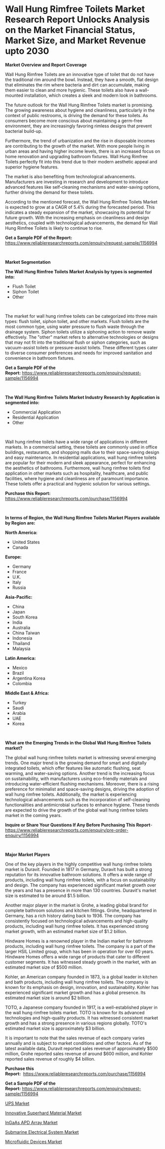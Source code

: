 <p><h1>Wall Hung Rimfree Toilets Market Research Report Unlocks Analysis on the Market Financial Status, Market Size, and Market Revenue upto 2030</h1></p><p><strong>Market Overview and Report Coverage</strong></p>
<p><p>Wall Hung Rimfree Toilets are an innovative type of toilet that do not have the traditional rim around the bowl. Instead, they have a smooth, flat design that eliminates the rim where bacteria and dirt can accumulate, making them easier to clean and more hygienic. These toilets also have a wall-mounted installation, which creates a sleek and modern look in bathrooms.</p><p>The future outlook for the Wall Hung Rimfree Toilets market is promising. The growing awareness about hygiene and cleanliness, particularly in the context of public restrooms, is driving the demand for these toilets. As consumers become more conscious about maintaining a germ-free environment, they are increasingly favoring rimless designs that prevent bacterial build-up.</p><p>Furthermore, the trend of urbanization and the rise in disposable incomes are contributing to the growth of the market. With more people living in urban areas and having higher income levels, there is an increased focus on home renovation and upgrading bathroom fixtures. Wall Hung Rimfree Toilets perfectly fit into this trend due to their modern aesthetic appeal and superior hygiene features.</p><p>The market is also benefiting from technological advancements. Manufacturers are investing in research and development to introduce advanced features like self-cleaning mechanisms and water-saving options, further driving the demand for these toilets.</p><p>According to the mentioned forecast, the Wall Hung Rimfree Toilets Market is expected to grow at a CAGR of 5.4% during the forecasted period. This indicates a steady expansion of the market, showcasing its potential for future growth. With the increasing emphasis on cleanliness and design aesthetics, coupled with technological advancements, the demand for Wall Hung Rimfree Toilets is likely to continue to rise.</p></p>
<p><strong>Get a Sample PDF of the Report:</strong> <a href="https://www.reliableresearchreports.com/enquiry/request-sample/1156994">https://www.reliableresearchreports.com/enquiry/request-sample/1156994</a></p>
<p>&nbsp;</p>
<p><strong>Market Segmentation</strong></p>
<p><strong>The Wall Hung Rimfree Toilets Market Analysis by types is segmented into:</strong></p>
<p><ul><li>Flush Toilet</li><li>Siphon Toilet</li><li>Other</li></ul></p>
<p>&nbsp;</p>
<p><p>The market for wall hung rimfree toilets can be categorized into three main types: flush toilet, siphon toilet, and other markets. Flush toilets are the most common type, using water pressure to flush waste through the drainage system. Siphon toilets utilize a siphoning action to remove waste effectively. The "other" market refers to alternative technologies or designs that may not fit into the traditional flush or siphon categories, such as vacuum-assist toilets or pressure-assist toilets. These different types cater to diverse consumer preferences and needs for improved sanitation and convenience in bathroom fixtures.</p></p>
<p><strong>Get a Sample PDF of the Report:</strong>&nbsp;<a href="https://www.reliableresearchreports.com/enquiry/request-sample/1156994">https://www.reliableresearchreports.com/enquiry/request-sample/1156994</a></p>
<p>&nbsp;</p>
<p><strong>The Wall Hung Rimfree Toilets Market Industry Research by Application is segmented into:</strong></p>
<p><ul><li>Commercial Application</li><li>Residential Application</li><li>Other</li></ul></p>
<p>&nbsp;</p>
<p><p>Wall hung rimfree toilets have a wide range of applications in different markets. In a commercial setting, these toilets are commonly used in office buildings, restaurants, and shopping malls due to their space-saving design and easy maintenance. In residential applications, wall hung rimfree toilets are popular for their modern and sleek appearance, perfect for enhancing the aesthetics of bathrooms. Furthermore, wall hung rimfree toilets find application in other markets such as hospitality, healthcare, and public facilities, where hygiene and cleanliness are of paramount importance. These toilets offer a practical and hygienic solution for various settings.</p></p>
<p><strong>Purchase this Report:</strong>&nbsp; <a href="https://www.reliableresearchreports.com/purchase/1156994">https://www.reliableresearchreports.com/purchase/1156994</a></p>
<p>&nbsp;</p>
<p><strong>In terms of Region, the Wall Hung Rimfree Toilets Market Players available by Region are:</strong></p>
<p>
    <p> <strong> North America: </strong>
        <ul>
            <li>United States</li>
            <li>Canada</li>
        </ul>
        </p> 
    <p> <strong> Europe: </strong>
        <ul>
            <li>Germany</li>
            <li>France</li>
            <li>U.K.</li>
            <li>Italy</li>
            <li>Russia</li>
        </ul>
        </p> 
    <p> <strong> Asia-Pacific: </strong>
        <ul>
            <li>China</li>
            <li>Japan</li>
            <li>South Korea</li>
            <li>India</li>
            <li>Australia</li>
            <li>China Taiwan</li>
            <li>Indonesia</li>
            <li>Thailand</li>
            <li>Malaysia</li>
        </ul>
        </p> 
    <p> <strong> Latin America: </strong>
        <ul>
            <li>Mexico</li>
            <li>Brazil</li>
            <li>Argentina Korea</li>
            <li>Colombia</li>
        </ul>
        </p> 
    <p> <strong> Middle East & Africa: </strong>
        <ul>
            <li>Turkey</li>
            <li>Saudi</li>
            <li>Arabia</li>
            <li>UAE</li>
            <li>Korea</li>
        </ul>
    </p>
    </p>
<p>&nbsp;</p>
<p><strong>What are the Emerging Trends in the Global Wall Hung Rimfree Toilets market?</strong></p>
<p><p>The global wall hung rimfree toilets market is witnessing several emerging trends. One major trend is the growing demand for smart and digitally integrated toilets, which offer features like automatic flushing, seat warming, and water-saving options. Another trend is the increasing focus on sustainability, with manufacturers using eco-friendly materials and introducing water-efficient flushing mechanisms. Moreover, there is a rising preference for minimalist and space-saving designs, driving the adoption of wall hung rimfree toilets. Additionally, the market is experiencing technological advancements such as the incorporation of self-cleaning functionalities and antimicrobial surfaces to enhance hygiene. These trends are expected to drive the growth of the global wall hung rimfree toilets market in the coming years.</p></p>
<p><strong>Inquire or Share Your Questions If Any Before Purchasing This Report</strong>- <a href="https://www.reliableresearchreports.com/enquiry/pre-order-enquiry/1156994">https://www.reliableresearchreports.com/enquiry/pre-order-enquiry/1156994</a></p>
<p>&nbsp;</p>
<p><strong>Major Market Players</strong></p>
<p><p>One of the key players in the highly competitive wall hung rimfree toilets market is Duravit. Founded in 1817 in Germany, Duravit has built a strong reputation for its innovative bathroom solutions. It offers a wide range of products, including wall hung rimfree toilets, with a focus on sustainability and design. The company has experienced significant market growth over the years and has a presence in more than 130 countries. Duravit's market size is estimated to be around $1.5 billion.</p><p>Another major player in the market is Grohe, a leading global brand for complete bathroom solutions and kitchen fittings. Grohe, headquartered in Germany, has a rich history dating back to 1936. The company has consistently focused on technological advancements and high-quality products, including wall hung rimfree toilets. It has experienced strong market growth, with an estimated market size of $1.2 billion.</p><p>Hindware Homes is a renowned player in the Indian market for bathroom products, including wall hung rimfree toilets. The company is a part of the larger HSIL Limited group, which has been in operation for over 60 years. Hindware Homes offers a wide range of products that cater to different customer segments. It has witnessed steady growth in the market, with an estimated market size of $500 million.</p><p>Kohler, an American company founded in 1873, is a global leader in kitchen and bath products, including wall hung rimfree toilets. The company is known for its emphasis on design, innovation, and sustainability. Kohler has experienced significant market growth and has a global presence. Its estimated market size is around $2 billion.</p><p>TOTO, a Japanese company founded in 1917, is a well-established player in the wall hung rimfree toilets market. TOTO is known for its advanced technologies and high-quality products. It has witnessed consistent market growth and has a strong presence in various regions globally. TOTO's estimated market size is approximately $3 billion.</p><p>It is important to note that the sales revenue of each company varies annually and is subject to market conditions and other factors. As of the latest available data, Duravit reported sales revenue of approximately $500 million, Grohe reported sales revenue of around $600 million, and Kohler reported sales revenue of roughly $4 billion.</p></p>
<p><strong>Purchase this Report:</strong>&nbsp;&nbsp;<a href="https://www.reliableresearchreports.com/purchase/1156994">https://www.reliableresearchreports.com/purchase/1156994</a></p>
<p></p>
<p><strong>Get a Sample PDF of the Report:</strong>&nbsp;<a href="https://www.reliableresearchreports.com/enquiry/request-sample/1156994">https://www.reliableresearchreports.com/enquiry/request-sample/1156994</a></p>
<p><p><a href="https://medium.com/@justicelang2023/ups-market-size-growth-forecast-2023-2030-91601ff68c8e">UPS Market</a></p><p><a href="https://github.com/pizolina/Market-Research-Report-List-1/blob/main/innovative-superhard-material-market.md">Innovative Superhard Material Market</a></p><p><a href="https://www.linkedin.com/pulse/ingaas-apd-array-market-size-share-global-analysis-report-gmvtf/">InGaAs APD Array Market</a></p><p><a href="https://github.com/lbird53714/Market-Research-Report-List-1/blob/main/submarine-electrical-system-market.md">Submarine Electrical System Market</a></p><p><a href="https://medium.com/@lincolnfeil/microfluidic-devices-market-size-growth-forecast-2023-2030-119e2270db9f">Microfluidic Devices Market</a></p></p>